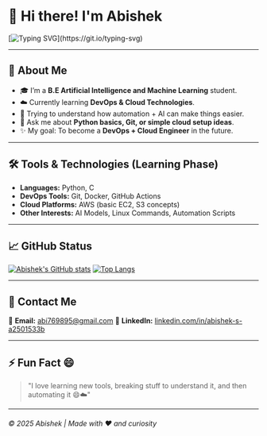 # 👋 Hi there! I'm **Abishek**

[![Typing SVG](https://readme-typing-svg.herokuapp.com?font=Fira+Code\&size=22\&pause=1000\&color=00BFFF\&width=600\&lines=B.E+AIML+Student;Learning+DevOps+%26+Cloud;Exploring+Tech+Step+by+Step!)](https://git.io/typing-svg)

---

## 🌱 About Me

* 🎓 I’m a **B.E Artificial Intelligence and Machine Learning** student.
* ☁️ Currently learning **DevOps & Cloud Technologies**.
* 🧠 Trying to understand how automation + AI can make things easier.
* 💬 Ask me about **Python basics, Git, or simple cloud setup ideas**.
* ✨ My goal: To become a **DevOps + Cloud Engineer** in the future.

---

## 🛠️ Tools & Technologies (Learning Phase)

* **Languages:** Python, C
* **DevOps Tools:** Git, Docker, GitHub Actions
* **Cloud Platforms:** AWS (basic EC2, S3 concepts)
* **Other Interests:** AI Models, Linux Commands, Automation Scripts

---

## 📈 GitHub Status

[![Abishek's GitHub stats](https://github-readme-stats.vercel.app/api?username=abishek003-tech\&show_icons=true\&theme=tokyonight)](https://github.com/abishek003-tech)
[![Top Langs](https://github-readme-stats.vercel.app/api/top-langs/?username=abishek003-tech\&layout=compact\&theme=tokyonight)](https://github.com/abishek003-tech)

---

## 💬 Contact Me

📧 **Email:** [abi769895@gmail.com](mailto:abi769895@gmail.com)
💼 **LinkedIn:** [linkedin.com/in/abishek-s-a2501533b](https://www.linkedin.com/in/abishek-s-a2501533b/)

---

## ⚡ Fun Fact 😄

> "I love learning new tools, breaking stuff to understand it, and then automating it 😄☁️"
---

###### © 2025 Abishek | Made with ❤️ and curiosity
